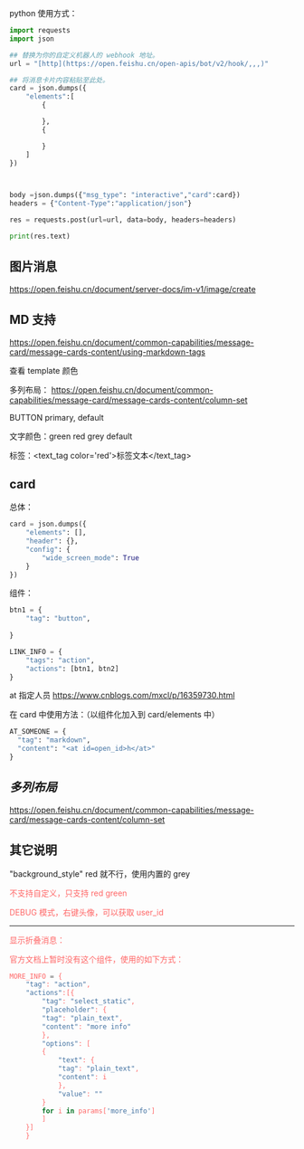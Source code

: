 
python  使用方式：

```python
import requests
import json

## 替换为你的自定义机器人的 webhook 地址。
url = "[http](https://open.feishu.cn/open-apis/bot/v2/hook/,,,)"

## 将消息卡片内容粘贴至此处。
card = json.dumps({
    "elements":[
        {

        },
        {

        }
    ]
})



body =json.dumps({"msg_type": "interactive","card":card})
headers = {"Content-Type":"application/json"}

res = requests.post(url=url, data=body, headers=headers)

print(res.text)
```



## 图片消息

https://open.feishu.cn/document/server-docs/im-v1/image/create

## MD 支持

https://open.feishu.cn/document/common-capabilities/message-card/message-cards-content/using-markdown-tags

查看 template 颜色




多列布局：
https://open.feishu.cn/document/common-capabilities/message-card/message-cards-content/column-set


BUTTON primary, default

文字颜色：green red grey default

标签：<text_tag color='red'>标签文本</text_tag>


## card

总体：
```python
card = json.dumps({
    "elements": [],
    "header": {},
    "config": {
        "wide_screen_mode": True
    }
})
```

组件：

```python
btn1 = {
    "tag": "button",
    
}

LINK_INFO = {
    "tags": "action",
    "actions": [btn1, btn2]
}
```



at 指定人员 https://www.cnblogs.com/mxcl/p/16359730.html


在 card 中使用方法：（以组件化加入到 card/elements 中）

```python
AT_SOMEONE = {
  "tag": "markdown",
  "content": "<at id=open_id>h</at>"
}
```



## _多列布局_

https://open.feishu.cn/document/common-capabilities/message-card/message-cards-content/column-set





## 其它说明

"background_style" red 就不行，使用内置的 grey

<font color='#f66'> 不支持自定义，只支持 red green 

DEBUG 模式，右键头像，可以获取 user_id


---------------

显示折叠消息：

官方文档上暂时没有这个组件，使用的如下方式：

```python
MORE_INFO = {
    "tag": "action",
    "actions":[{
        "tag": "select_static",
        "placeholder": {
        "tag": "plain_text",
        "content": "more info"
        },
        "options": [
        {
            "text": {
            "tag": "plain_text",
            "content": i
            },
            "value": ""
        }
        for i in params['more_info']
        ]
    }]
    }
```

